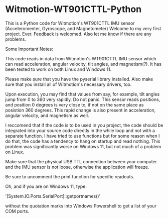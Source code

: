 # Witmotion-WT901CTTL-Python
This is a Python code for Witmotion's WT901CTTL IMU sensor (Acceleromenter, Gyroscope, and Magnetometer)
Welcome to my very first project. Ever. Feedback is welcomed. Also let me know if there are any problems. 

Some Important Notes:

This code reads in data from Witmotion's WT901CTTL IMU sensor which can read acceleration, angular velocity, tilt angles, and magnetism(?). It has been tested to work on both Linux and Windows 11.

Please make sure that you have the pyserial library installed. Also make sure that you install all of Witmotion's necessary drivers, too.

Upon execution, you may find that values from say, for example, tilt angles jump from 0 to 360 very rapidly. Do not panic. This sensor reads positions, and position 0 degrees is very close to, if not on the same place as posistion 360 degrees. This rapid change is also present in acceleration, angular velocity, and magnetism as well.

I reccomend that if the code is to be used in you project, the code should be integrated into your source code directly in the while loop and not with a separate function. I have tried to use functions but for some reason when I do that, the code has a tendency to hang on startup and read nothing. This problem was significantly worse on Windows 11, but not much of a problem on Linux.

Make sure that the physical USB TTL connection between your computer and the IMU sensor is not loose, otherwise the application will freeze.

Be sure to uncomment the print function for specific readouts.


Oh, and if you are on Windows 11, type:

'[System.IO.Ports.SerialPort]::getportnames()'

without the quotation marks into Windows Powershell to get a list of your COM ports.
